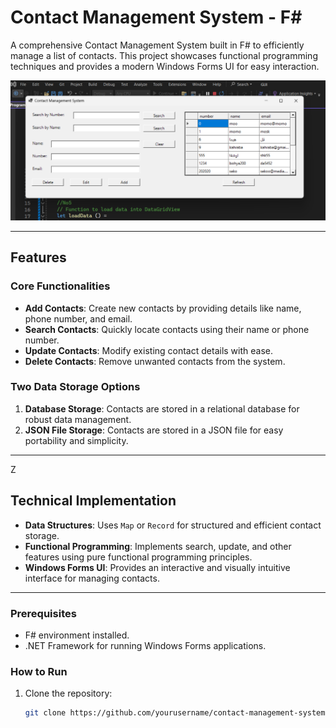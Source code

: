# Contact Management System - F#

A comprehensive Contact Management System built in F# to efficiently manage a list of contacts. This project showcases functional programming techniques and provides a modern Windows Forms UI for easy interaction.

![Contact Management System GUI](media/GUI.png)

---

## Features

### Core Functionalities
- **Add Contacts**: Create new contacts by providing details like name, phone number, and email.
- **Search Contacts**: Quickly locate contacts using their name or phone number.
- **Update Contacts**: Modify existing contact details with ease.
- **Delete Contacts**: Remove unwanted contacts from the system.

### Two Data Storage Options
1. **Database Storage**: Contacts are stored in a relational database for robust data management.
2. **JSON File Storage**: Contacts are stored in a JSON file for easy portability and simplicity.

---
Z
## Technical Implementation

- **Data Structures**: Uses `Map` or `Record` for structured and efficient contact storage.
- **Functional Programming**: Implements search, update, and other features using pure functional programming principles.
- **Windows Forms UI**: Provides an interactive and visually intuitive interface for managing contacts.

---

### Prerequisites
- F# environment installed.
- .NET Framework for running Windows Forms applications.

### How to Run
1. Clone the repository:  
   ```bash
   git clone https://github.com/yourusername/contact-management-system-fsharp.git

